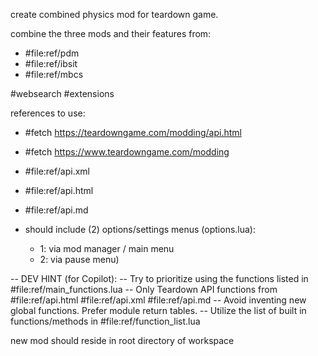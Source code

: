 create combined physics mod for teardown game.

combine the three mods and their features from:
- #file:ref/pdm
- #file:ref/ibsit 
- #file:ref/mbcs 

#websearch 
#extensions 

references to use:
- #fetch https://teardowngame.com/modding/api.html
- #fetch https://www.teardowngame.com/modding
- #file:ref/api.xml
- #file:ref/api.html
- #file:ref/api.md

- should include (2) options/settings menus (options.lua):
  - 1: via mod manager / main menu
  - 2: via pause menu)

-- DEV HINT (for Copilot): -- Try to prioritize using the functions listed in #file:ref/main_functions.lua 
-- Only Teardown API functions from #file:ref/api.html #file:ref/api.xml #file:ref/api.md
-- Avoid inventing new global functions. Prefer module return tables.
-- Utilize the list of built in functions/methods in #file:ref/function_list.lua


new mod should reside in root directory of workspace 